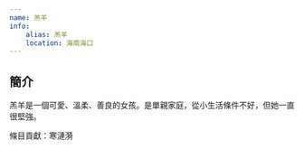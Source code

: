 ```yaml
---
name: 羔羊
info:
    alias: 羔羊
    location: 海南海口
---
```


## 簡介

羔羊是一個可愛、溫柔、善良的女孩。是單親家庭，從小生活條件不好，但她一直很堅強。

條目貢獻：寒漣漪
